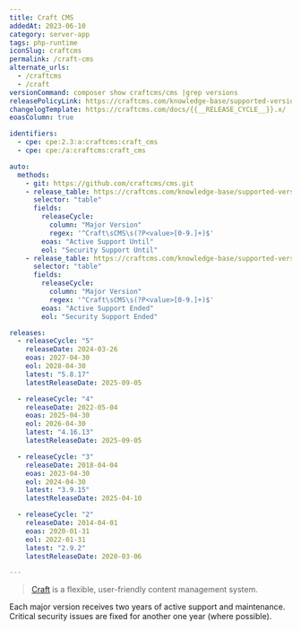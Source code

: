```yaml
---
title: Craft CMS
addedAt: 2023-06-10
category: server-app
tags: php-runtime
iconSlug: craftcms
permalink: /craft-cms
alternate_urls:
  - /craftcms
  - /craft
versionCommand: composer show craftcms/cms |grep versions
releasePolicyLink: https://craftcms.com/knowledge-base/supported-versions
changelogTemplate: https://craftcms.com/docs/{{__RELEASE_CYCLE__}}.x/
eoasColumn: true

identifiers:
  - cpe: cpe:2.3:a:craftcms:craft_cms
  - cpe: cpe:/a:craftcms:craft_cms

auto:
  methods:
    - git: https://github.com/craftcms/cms.git
    - release_table: https://craftcms.com/knowledge-base/supported-versions#1
      selector: "table"
      fields:
        releaseCycle:
          column: "Major Version"
          regex: '^Craft\sCMS\s(?P<value>[0-9.]+)$'
        eoas: "Active Support Until"
        eol: "Security Support Until"
    - release_table: https://craftcms.com/knowledge-base/supported-versions#2
      selector: "table"
      fields:
        releaseCycle:
          column: "Major Version"
          regex: '^Craft\sCMS\s(?P<value>[0-9.]+)$'
        eoas: "Active Support Ended"
        eol: "Security Support Ended"

releases:
  - releaseCycle: "5"
    releaseDate: 2024-03-26
    eoas: 2027-04-30
    eol: 2028-04-30
    latest: "5.8.17"
    latestReleaseDate: 2025-09-05

  - releaseCycle: "4"
    releaseDate: 2022-05-04
    eoas: 2025-04-30
    eol: 2026-04-30
    latest: "4.16.13"
    latestReleaseDate: 2025-09-05

  - releaseCycle: "3"
    releaseDate: 2018-04-04
    eoas: 2023-04-30
    eol: 2024-04-30
    latest: "3.9.15"
    latestReleaseDate: 2025-04-10

  - releaseCycle: "2"
    releaseDate: 2014-04-01
    eoas: 2020-01-31
    eol: 2022-01-31
    latest: "2.9.2"
    latestReleaseDate: 2020-03-06

---
```


> [Craft](https://craftcms.com/) is a flexible, user-friendly content management system.

Each major version receives two years of active support and maintenance. Critical security issues
are fixed for another one year (where possible).
